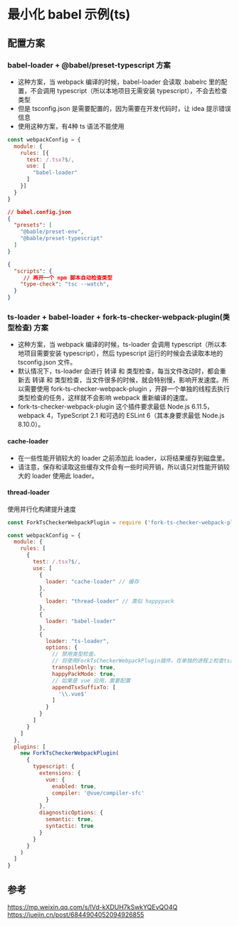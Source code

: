 # 最小化 babel 示例(ts)

## 配置方案

### babel-loader + @babel/preset-typescript 方案
- 这种方案，当 webpack 编译的时候，babel-loader 会读取 .babelrc 里的配置，不会调用 typescript（所以本地项目无需安装 typescript），不会去检查类型
- 但是 tsconfig.json 是需要配置的，因为需要在开发代码时，让 idea 提示错误信息
- 使用这种方案，有4种 ts 语法不能使用

```js
const webpackConfig = {
  module: {
    rules: [{
      test: /.tsx?$/,
      use: [
        "babel-loader"
      ]
    }]
  }
}
```

```json
// babel.config.json
{
  "presets": [
    "@bable/preset-env",
    "@bable/preset-typescript"
  ]
}
```

```json
{
  "scripts": {
     // 再开一个 npm 脚本自动检查类型
    "type-check": "tsc --watch",
  }
}
```

### ts-loader + babel-loader + fork-ts-checker-webpack-plugin(类型检查) 方案
- 这种方案，当 webpack 编译的时候，ts-loader 会调用 typescript（所以本地项目需要安装 typescript），然后 typescript 运行的时候会去读取本地的 tsconfig.json 文件。
- 默认情况下，ts-loader 会进行 转译 和 类型检查，每当文件改动时，都会重新去 转译 和 类型检查，当文件很多的时候，就会特别慢，影响开发速度。所以需要使用 fork-ts-checker-webpack-plugin ，开辟一个单独的线程去执行类型检查的任务，这样就不会影响 webpack 重新编译的速度。
- fork-ts-checker-webpack-plugin  这个插件要求最低 Node.js 6.11.5，webpack 4，TypeScript 2.1 和可选的 ESLint 6（其本身要求最低 Node.js 8.10.0）。

#### cache-loader
- 在一些性能开销较大的 loader 之前添加此 loader，以将结果缓存到磁盘里。
- 请注意，保存和读取这些缓存文件会有一些时间开销，所以请只对性能开销较大的 loader 使用此 loader。

#### thread-loader
使用并行化构建提升速度

```js
const ForkTsCheckerWebpackPlugin = require ('fork-ts-checker-webpack-plugin');

const webpackConfig = {
  module: {
    rules: [
      {
        test: /.tsx?$/,
        use: [
          {
            loader: "cache-loader" // 缓存
          },
          {
            loader: "thread-loader" // 类似 happypack
          },
          {
            loader: "babel-loader"
          },
          {
            loader: "ts-loader",
            options: {
              // 禁用类型检查。
              // 将使用ForkTsCheckerWebpackPlugin插件，在单独的进程上检查ts类型
              transpileOnly: true,
              happyPackMode: true,
              // 如果是 vue 应用，需要配置
              appendTsxSuffixTo: [
                '\\.vue$'
              ]
            }
          }
        ]
      }
    ]
  },
  plugins: [
    new ForkTsCheckerWebpackPlugin(
      {
        typescript: {
          extensions: {
            vue: {
              enabled: true,
              compiler: '@vue/compiler-sfc'
            }
          },
          diagnosticOptions: {
            semantic: true,
            syntactic: true
          }
        }
      }
    )
  ]
}
```
## 参考
https://mp.weixin.qq.com/s/lVd-kXDUH7kSwkYQEvQO4Q  
https://juejin.cn/post/6844904052094926855